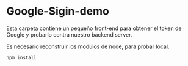 # Google-Sigin-demo

Esta carpeta contiene un pequeño front-end para obtener el token de Google y probarlo contra nuestro backend server.

Es necesario reconstruir los modulos de node, para probar local.

``` 
npm install
```